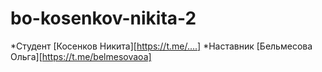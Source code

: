 # bo-kosenkov-nikita-2
*Студент [Косенков Никита][https://t.me/....]
*Наставник [Бельмесова Ольга][https://t.me/belmesovaoa]
